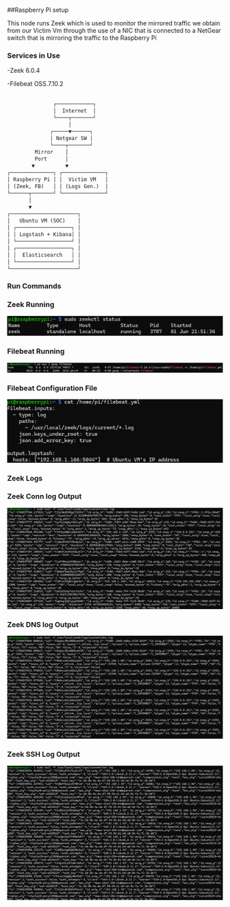 ##Raspberry Pi setup

This node runs Zeek which is used to monitor the mirrored traffic we obtain from our Victim Vm through the use of a NIC that is connected to a NetGear switch that is mirroring the traffic to the Raspberry Pi

### Services in Use 
-Zeek 6.0.4

-Filebeat OSS.7.10.2

```

               ┌────────────┐
               │  Internet  │
               └────┬───────┘
                    │
              ┌─────▼──────┐
              │ Netgear SW │
              └────┬───────┘
         Mirror    │
         Port      │
        ▼          ▼
┌──────────────┐ ┌──────────────┐
│ Raspberry Pi │ │  Victim VM   │
│ (Zeek, FB)   │ │ (Logs Gen.)  │
└──────┬───────┘ └──────────────┘
       │
       ▼
┌──────────────────────┐
│   Ubuntu VM (SOC)    │
│ ┌──────────────────┐ │
│ │ Logstash + Kibana│ │
│ └──────────────────┘ │
│ ┌──────────────────┐ │
│ │  Elasticsearch   │ │
│ └──────────────────┘ │
└──────────────────────┘
```

### Run Commands
### Zeek Running
![Zeek Status](https://raw.githubusercontent.com/Daniel1Cani/hybrid-network-defense-lab/screenshots/zeek-status.png)
### Filebeat Running
![Filebeat Status](https://raw.githubusercontent.com/Daniel1Cani/hybrid-network-defense-lab/screenshots/Filebeat_status.png)
### Filebeat Configuration File
![Filebeat Config](https://raw.githubusercontent.com/Daniel1Cani/hybrid-network-defense-lab/screenshots/filebeat_config.png)
### Zeek Logs
### Zeek Conn log Output
![Connection Logs](https://raw.githubusercontent.com/Daniel1Cani/hybrid-network-defense-lab/screenshots/conn_logs.png)
### Zeek DNS log Output
![DNS Logs](https://raw.githubusercontent.com/Daniel1Cani/hybrid-network-defense-lab/screenshots/DNS_LOGS.png)
### Zeek SSH Log Output
![Zeek SSH Log Output](https://raw.githubusercontent.com/Daniel1Cani/hybrid-network-defense-lab/screenshots/ssh.logs.png)

